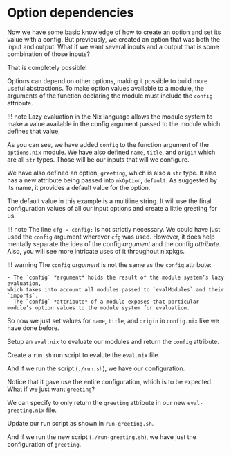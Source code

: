 # Option dependencies

Now we have some basic knowledge of how to create an option and set its value with a config.
But previously, we created an option that was both the input and output.
What if we want several inputs and a output that is some combination of those inputs?

That is completely possible!

Options can depend on other options, making it possible to build more useful abstractions.
To make option values available to a module, the arguments of the function declaring the module must include the `config` attribute.

!!! note
    Lazy evaluation in the Nix language allows the module system to make a value available in the config argument passed to the module which defines that value.

[//]: # (./options.nix)

As you can see, we have added `config` to the function argument of the `options.nix` module.
We have also defined `name`, `title`,  and `origin` which are all `str` types.
Those will be our inputs that will we configure.

We have also defined an option, `greeting`, which is also a `str` type.
It also has a new attribute being passed into `mkOption`, `default`.
As suggested by its name, it provides a default value for the option.

The default value in this example is a multiline string.
It will use the final configuration values of all our input options and create a little greeting for us.

!!! note
    The line `cfg = config;` is not strictly necessary.
    We could have just used the `config` argument wherever `cfg` was used.
    However, it does help mentally separate the idea of the config *argument* and the config *attribute*.
    Also, you will see more intricate uses of it throughout nixpkgs.

!!! warning
    The `config` *argument* is not the same as the `config` attribute:

    - The `config` *argument* holds the result of the module system’s lazy evaluation,
    which takes into account all modules passed to `evalModules` and their `imports`.
    - The `config` *attribute* of a module exposes that particular module’s option values to the module system for evaluation.

So now we just set values for `name`, `title`, and `origin` in `config.nix` like we have done before.

[//]: # (./config.nix)

Setup an `eval.nix` to evaluate our modules and return the `config` attribute.

[//]: # (./eval.nix)

Create a `run.sh` run script to evalute the `eval.nix` file.

[//]: # (./run.sh)

And if we run the script (`./run.sh`), we have our configuration.

[//]: # (self.eval)

Notice that it gave use the entire configuration, which is to be expected.
What if we just want `greeting`?

We can specify to only return the `greeting` attribute in our new `eval-greeting.nix` file.

[//]: # (./eval-greeting.nix)

Update our run script as shown in `run-greeting.sh`.

[//]: # (./run-greeting.sh)

And if we run the new script (`./run-greeting.sh`), we have just the configuration of `greeting`.

[//]: # (self.eval-greeting)
